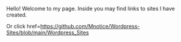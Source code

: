 Hello! Welcome to my page. Inside you may find links to sites I have created.

Or click <a> href=https://github.com/Mnotice/Wordpress-Sites/blob/main/Wordpress_Sites </a>
